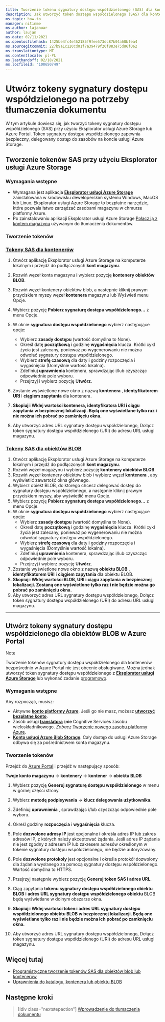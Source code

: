 ```yaml
---
title: Tworzenie tokenu sygnatury dostępu współdzielonego (SAS) dla kontenerów i obiektów BLOB za pomocą programu Microsoft Eksplorator usługi Storage
description: Jak utworzyć token dostępu współdzielonego (SAS) dla kontenerów i obiektów BLOB za pomocą programu Microsoft Eksplorator usługi Storage i Azure Portal
ms.topic: how-to
manager: nitinme
ms.author: lajanuar
author: laujan
ms.date: 02/11/2021
ms.openlocfilehash: 1425be4fc4e462185f9fee573dc87b04a68bfea4
ms.sourcegitcommit: 227b9a1c120cd01f7a39479f20f883e75d86f062
ms.translationtype: MT
ms.contentlocale: pl-PL
ms.lasthandoff: 02/18/2021
ms.locfileid: "100650749"
---
```

# <a name="create-sas-tokens-for-document-translation"></a>Utwórz tokeny sygnatury dostępu współdzielonego na potrzeby tłumaczenia dokumentu

W tym artykule dowiesz się, jak tworzyć tokeny sygnatury dostępu współdzielonego (SAS) przy użyciu Eksplorator usługi Azure Storage lub Azure Portal. Token sygnatury dostępu współdzielonego zapewnia bezpieczny, delegowany dostęp do zasobów na koncie usługi Azure Storage.

## <a name="create-sas-tokens-with-azure-storage-explorer"></a>Tworzenie tokenów SAS przy użyciu Eksplorator usługi Azure Storage

### <a name="prerequisites"></a>Wymagania wstępne

* Wymagana jest aplikacja [**Eksplorator usługi Azure Storage**](/azure/vs-azure-tools-storage-manage-with-storage-explorer) zainstalowana w środowisku deweloperskim systemu Windows, MacOS lub Linux. Eksplorator usługi Azure Storage to bezpłatne narzędzie, które pozwala łatwo zarządzać zasobami magazynu w chmurze platformy Azure.
* Po zainstalowaniu aplikacji Eksplorator usługi Azure Storage [Połącz ją z kontem magazynu](/azure/vs-azure-tools-storage-manage-with-storage-explorer?tabs=windows#connect-to-a-storage-account-or-service) używanym do tłumaczenia dokumentów.

### <a name="create-your-tokens"></a>Tworzenie tokenów

### <a name="sas-tokens-for-containers"></a>[Tokeny SAS dla kontenerów](#tab/Containers)

1. Otwórz aplikację Eksplorator usługi Azure Storage na komputerze lokalnym i przejdź do podłączonych **kont magazynu**.
1. Rozwiń węzeł konta magazynu i wybierz pozycję **kontenery obiektów BLOB**.
1. Rozwiń węzeł kontenery obiektów blob, a następnie kliknij prawym przyciskiem myszy węzeł **kontenera** magazynu lub Wyświetl menu Opcje.
1. Wybierz pozycję **Pobierz sygnaturę dostępu współdzielonego...** z menu Opcje.
1. W oknie **sygnatura dostępu współdzielonego** wybierz następujące opcje:
    * Wybierz **zasady dostępu** (wartość domyślna to None).
    * Określ datę **początkową** i godzinę **wygaśnięcia** klucza. Krótki cykl życia jest zalecany, ponieważ po wygenerowaniu nie można odwołać sygnatury dostępu współdzielonego.
    * Wybierz **strefę czasową** dla daty i godziny rozpoczęcia i wygaśnięcia (Domyślnie wartość lokalna).
    * Zdefiniuj **uprawnienia** kontenera, sprawdzając i/lub czyszcząc odpowiednie pole wyboru.
    * Przejrzyj i wybierz pozycję **Utwórz**.

1. Zostanie wyświetlone nowe okno z nazwą **kontenera** , **identyfikatorem URI** i **ciągiem zapytania** dla kontenera.  
1. **Skopiuj i Wklej wartości kontenera, identyfikatora URI i ciągu zapytania w bezpiecznej lokalizacji. Będą one wyświetlane tylko raz i nie można ich pobrać po zamknięciu okna.**
1. Aby utworzyć adres URL sygnatury dostępu współdzielonego, Dołącz token sygnatury dostępu współdzielonego (URI) do adresu URL usługi magazynu.

### <a name="sas-tokens-for-blobs"></a>[Tokeny SAS dla obiektów BLOB](#tab/blobs)

1. Otwórz aplikację Eksplorator usługi Azure Storage na komputerze lokalnym i przejdź do podłączonych **kont magazynu**.
1. Rozwiń węzeł magazynu i wybierz pozycję **kontenery obiektów BLOB**.
1. Rozwiń węzeł kontenery obiektów blob i wybierz węzeł **kontenera** , aby wyświetlić zawartość okna głównego.
1. Wybierz obiekt BLOB, do którego chcesz delegować dostęp do sygnatury dostępu współdzielonego, a następnie kliknij prawym przyciskiem myszy, aby wyświetlić menu Opcje.
1. Wybierz pozycję **Pobierz sygnaturę dostępu współdzielonego...** z menu Opcje.
1. W oknie **sygnatura dostępu współdzielonego** wybierz następujące opcje:
    * Wybierz **zasady dostępu** (wartość domyślna to None).
    * Określ datę **początkową** i godzinę **wygaśnięcia** klucza. Krótki cykl życia jest zalecany, ponieważ po wygenerowaniu nie można odwołać sygnatury dostępu współdzielonego.
    * Wybierz **strefę czasową** dla daty i godziny rozpoczęcia i wygaśnięcia (Domyślnie wartość lokalna).
    * Zdefiniuj **uprawnienia** kontenera, sprawdzając i/lub czyszcząc odpowiednie pole wyboru.
    * Przejrzyj i wybierz pozycję **Utwórz**.
1. Zostanie wyświetlone nowe okno z nazwą **obiektu BLOB** , **identyfikatorem URI** i **ciągiem zapytania** dla obiektu BLOB.  
1. **Skopiuj i Wklej wartości BLOB, URI i ciągu zapytania w bezpiecznej lokalizacji. Zostaną one wyświetlone tylko raz i nie będzie można go pobrać po zamknięciu okna.**
1. Aby utworzyć adres URL sygnatury dostępu współdzielonego, Dołącz token sygnatury dostępu współdzielonego (URI) do adresu URL usługi magazynu.

---

## <a name="create-sas-tokens-for-blobs-in-the-azure-portal"></a>Utwórz tokeny sygnatury dostępu współdzielonego dla obiektów BLOB w Azure Portal

> [!NOTE]
> Tworzenie tokenów sygnatury dostępu współdzielonego dla kontenerów bezpośrednio w Azure Portal nie jest obecnie obsługiwane. Można jednak utworzyć token sygnatury dostępu współdzielonego z [**Eksplorator usługi Azure Storage**](#create-sas-tokens-with-azure-storage-explorer) lub wykonać zadanie [programowo](/azure/storage/blobs/sas-service-create).

<!-- markdownlint-disable MD024 -->
### <a name="prerequisites"></a>Wymagania wstępne

Aby rozpocząć, musisz:

* Aktywne [**konto platformy Azure**](https://azure.microsoft.com/free/cognitive-services/).  Jeśli go nie masz, możesz [**utworzyć bezpłatne konto**](https://azure.microsoft.com/free/).
* Zasób usługi [**translatora**](https://ms.portal.azure.com/#create/Microsoft) (**nie** Cognitive Services zasobu wieloskładnikowego.  *Zobacz* [Tworzenie nowego zasobu platformy Azure](../../cognitive-services-apis-create-account.md#create-a-new-azure-cognitive-services-resource).  
* [**Konto usługi Azure Blob Storage**](https://ms.portal.azure.com/#create/Microsoft.StorageAccount-ARM). Cały dostęp do usługi Azure Storage odbywa się za pośrednictwem konta magazynu.

### <a name="create-your-tokens"></a>Tworzenie tokenów

Przejdź do [Azure Portal](https://ms.portal.azure.com/#home) i przejdź w następujący sposób:  

 **Twoje konto magazynu** → **kontenery** → **kontener** → **obiektu BLOB**

1. Wybierz pozycję **Generuj sygnaturę dostępu współdzielonego** w menu w górnej części strony.

1. Wybierz **metodę podpisywania** → **klucz delegowania użytkownika**.

1. Zdefiniuj **uprawnienia** , sprawdzając i/lub czyszcząc odpowiednie pole wyboru.

1. Określ godziny **rozpoczęcia** i **wygaśnięcia** klucza.

1. Pole **dozwolone adresy IP** jest opcjonalne i określa adres IP lub zakres adresów IP, z których należy akceptować żądania. Jeśli adres IP żądania nie jest zgodny z adresem IP lub zakresem adresów określonym w tokenie sygnatury dostępu współdzielonego, nie będzie autoryzowany.

1. Pole **dozwolone protokoły** jest opcjonalne i określa protokół dozwolony dla żądania wysłanego za pomocą sygnatury dostępu współdzielonego. Wartość domyślna to HTTPS.

1. Przejrzyj następnie wybierz pozycję **Generuj token SAS i adres URL**.

1. Ciąg zapytania **tokenu sygnatury dostępu współdzielonego obiektu BLOB** i **adres URL sygnatury dostępu współdzielonego obiektu** BLOB będą wyświetlane w dolnym obszarze okna.  

1. **Skopiuj i Wklej wartości token i adres URL sygnatury dostępu współdzielonego obiektu BLOB w bezpiecznej lokalizacji. Będą one wyświetlane tylko raz i nie będzie można ich pobrać po zamknięciu okna.**

1. Aby utworzyć adres URL sygnatury dostępu współdzielonego, Dołącz token sygnatury dostępu współdzielonego (URI) do adresu URL usługi magazynu.

## <a name="learn-more"></a>Więcej tutaj

* [Programistyczne tworzenie tokenów SAS dla obiektów blob lub kontenerów](/azure/storage/blobs/sas-service-create)
* [Uprawnienia do katalogu, kontenera lub obiektu BLOB](/rest/api/storageservices/create-service-sas#permissions-for-a-directory-container-or-blob)

## <a name="next-steps"></a>Następne kroki

> [!div class="nextstepaction"]
> [Wprowadzenie do tłumaczenia dokumentu](get-started-with-document-translation.md)
>
>
